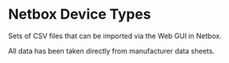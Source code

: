 # Netbox Device Types

Sets of CSV files that can be imported via the Web GUI in Netbox.

All data has been taken directly from manufacturer data sheets.
